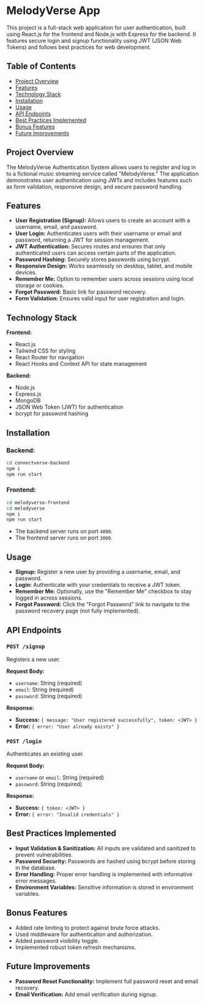 
# MelodyVerse App

This project is a full-stack web application for user authentication, built using React.js for the frontend and Node.js with Express for the backend. It features secure login and signup functionality using JWT (JSON Web Tokens) and follows best practices for web development.

## Table of Contents

- [Project Overview](#project-overview)
- [Features](#features)
- [Technology Stack](#technology-stack)
- [Installation](#installation)
- [Usage](#usage)
- [API Endpoints](#api-endpoints)
- [Best Practices Implemented](#best-practices-implemented)
- [Bonus Features](#bonus-features)
- [Future Improvements](#future-improvements)

## Project Overview

The MelodyVerse Authentication System allows users to register and log in to a fictional music streaming service called "MelodyVerse." The application demonstrates user authentication using JWTs and includes features such as form validation, responsive design, and secure password handling.

## Features

- **User Registration (Signup):** Allows users to create an account with a username, email, and password.
- **User Login:** Authenticates users with their username or email and password, returning a JWT for session management.
- **JWT Authentication:** Secures routes and ensures that only authenticated users can access certain parts of the application.
- **Password Hashing:** Securely stores passwords using bcrypt.
- **Responsive Design:** Works seamlessly on desktop, tablet, and mobile devices.
- **Remember Me:** Option to remember users across sessions using local storage or cookies.
- **Forgot Password:** Basic link for password recovery.
- **Form Validation:** Ensures valid input for user registration and login.

## Technology Stack

**Frontend:**

- React.js
- Tailwind CSS for styling
- React Router for navigation
- React Hooks and Context API for state management

**Backend:**

- Node.js
- Express.js
- MongoDB
- JSON Web Token (JWT) for authentication
- bcrypt for password hashing

## Installation

### Backend:

```bash
cd connectverse-backend
npm i
npm run start
```

### Frontend:

```bash
cd melodyverse-frontend
cd melodyverse
npm i
npm run start
```

- The backend server runs on port `4000`.
- The frontend server runs on port `3000`.

## Usage

- **Signup:** Register a new user by providing a username, email, and password.
- **Login:** Authenticate with your credentials to receive a JWT token.
- **Remember Me:** Optionally, use the "Remember Me" checkbox to stay logged in across sessions.
- **Forgot Password:** Click the "Forgot Password" link to navigate to the password recovery page (not fully implemented).

## API Endpoints

### `POST /signup`

Registers a new user.

**Request Body:**

- `username`: String (required)
- `email`: String (required)
- `password`: String (required)

**Response:**

- **Success:** `{ message: "User registered successfully", token: <JWT> }`
- **Error:** `{ error: "User already exists" }`

### `POST /login`

Authenticates an existing user.

**Request Body:**

- `username` or `email`: String (required)
- `password`: String (required)

**Response:**

- **Success:** `{ token: <JWT> }`
- **Error:** `{ error: "Invalid credentials" }`

## Best Practices Implemented

- **Input Validation & Sanitization:** All inputs are validated and sanitized to prevent vulnerabilities.
- **Password Security:** Passwords are hashed using bcrypt before storing in the database.
- **Error Handling:** Proper error handling is implemented with informative error messages.
- **Environment Variables:** Sensitive information is stored in environment variables.

## Bonus Features

- Added rate limiting to protect against brute force attacks.
- Used middleware for authentication and authorization.
- Added password visibility toggle.
- Implemented robust token refresh mechanisms.

## Future Improvements

- **Password Reset Functionality:** Implement full password reset and email recovery.
- **Email Verification:** Add email verification during signup.
